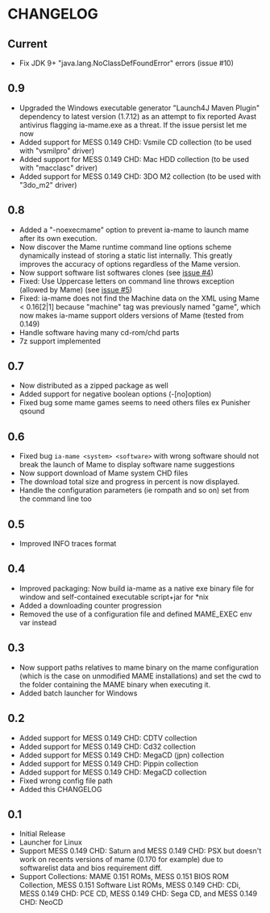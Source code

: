 CHANGELOG
=========

Current
-------

-   Fix JDK 9+ "java.lang.NoClassDefFoundError" errors (issue #10)

0.9
---

-   Upgraded the Windows executable generator "Launch4J Maven Plugin" 
    dependency to latest version (1.7.12) as an attempt to fix reported 
    Avast antivirus flagging ia-mame.exe as a threat. If the issue persist
    let me now
-   Added support for MESS 0.149 CHD: Vsmile CD collection (to be used with
    "vsmilpro" driver)
-   Added support for MESS 0.149 CHD: Mac HDD collection (to be used with
    "macclasc" driver)
-   Added support for MESS 0.149 CHD: 3DO M2 collection (to be used with
    "3do_m2" driver)

0.8
---

-   Added a "-noexecmame" option to prevent ia-mame to launch mame after its 
    own execution.
-   Now discover the Mame runtime command line options scheme dynamically 
    instead of storing a static list internally. This greatly improves the
    accuracy of options regardless of the Mame version.
-   Now support software list softwares clones 
    (see [issue #4](https://github.com/TiBeN/ia-mame/issues/4))
-   Fixed: Use Uppercase letters on command line throws exception (allowed by 
    Mame) (see [issue #5](https://github.com/TiBeN/ia-mame/issues/5))
-   Fixed: ia-mame does not find the Machine data on the XML using 
    Mame < 0.16[2|1] because "machine" tag was previously named "game", 
    which now makes ia-mame support olders versions of Mame (tested from 0.149)    
-   Handle software having many cd-rom/chd parts
-   7z support implemented

0.7
---

-   Now distributed as a zipped package as well
-   Added support for negative boolean options (-[no]option)
-   Fixed bug some mame games seems to need others files ex Punisher qsound

0.6
---

-   Fixed bug `ia-mame <system> <software>` with wrong software should not 
    break the launch of Mame to display software name suggestions
-   Now support download of Mame system CHD files
-   The download total size and progress in percent is now displayed.
-   Handle the configuration parameters (ie rompath and so on) set from
    the command line too

0.5
---

-   Improved INFO traces format

0.4
---

-   Improved packaging: Now build ia-mame as a native exe binary file for 
    window and self-contained executable script+jar for \*nix 
-   Added a downloading counter progression
-   Removed the use of a configuration file and defined MAME\_EXEC env var
    instead

0.3
---

-   Now support paths relatives to mame binary on the mame configuration
    (which is the case on unmodified MAME installations) and set the cwd to
    the folder containing the MAME binary when executing it. 
-   Added batch launcher for Windows

0.2
---

-   Added support for MESS 0.149 CHD: CDTV collection
-   Added support for MESS 0.149 CHD: Cd32 collection
-   Added support for MESS 0.149 CHD: MegaCD (jpn) collection
-   Added support for MESS 0.149 CHD: Pippin collection
-   Added support for MESS 0.149 CHD: MegaCD collection
-   Fixed wrong config file path
-   Added this CHANGELOG

0.1
---

-   Initial Release
-   Launcher for Linux
-   Support MESS 0.149 CHD: Saturn and MESS 0.149 CHD: PSX but doesn't work 
    on recents versions of mame (0.170 for example) due to softwarelist data 
    and bios requirement diff.
-   Support Collections: MAME 0.151 ROMs, MESS 0.151 BIOS ROM Collection, 
    MESS 0.151 Software List ROMs, MESS 0.149 CHD: CDi, 
    MESS 0.149 CHD: PCE CD, MESS 0.149 CHD: Sega CD, and MESS 0.149 CHD: NeoCD
